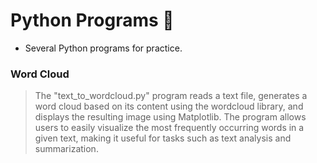 # Python Programs 🐍

* Several Python programs for practice.

### Word Cloud

> The "text_to_wordcloud.py" program reads a text file, generates a word cloud based on its content using the wordcloud library, and displays the resulting image using Matplotlib. The program allows users to easily visualize the most frequently occurring words in a given text, making it useful for tasks such as text analysis and summarization.
